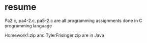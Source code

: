 # resume
Pa2.c, pa4-2.c, pa5-2.c are all programming assignments done in C programming language

Homework1.zip and TylerFrisinger.zip are in Java 
